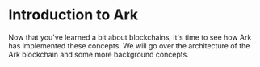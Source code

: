 # Introduction to Ark

Now that you've learned a bit about blockchains, it's time to see how Ark has implemented these concepts. We will go over the architecture of the Ark blockchain and some more background concepts.